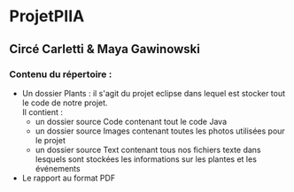 # ProjetPIIA

## Circé Carletti & Maya Gawinowski

### Contenu du répertoire :

* Un dossier Plants : il s'agit du projet eclipse dans lequel est stocker tout le code de notre projet. <br> Il contient :
  * un dossier source Code contenant tout le code Java
  * un dossier source Images contenant toutes les photos utilisées pour le projet
  * un dossier source Text contenant tous nos fichiers texte dans lesquels sont stockées les informations sur les plantes et les événements
* Le rapport au format PDF
